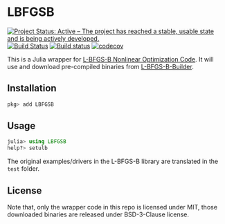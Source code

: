 # LBFGSB

[![Project Status: Active – The project has reached a stable, usable state and is being actively developed.](http://www.repostatus.org/badges/latest/active.svg)](http://www.repostatus.org/#active)
[![Build Status](https://travis-ci.org/Gnimuc/LBFGSB.jl.svg?branch=master)](https://travis-ci.org/Gnimuc/LBFGSB.jl)
[![Build status](https://ci.appveyor.com/api/projects/status/xlub93nifbjnit7a/branch/master?svg=true)](https://ci.appveyor.com/project/Gnimuc/lbfgsb-jl/branch/master)
[![codecov](https://codecov.io/gh/Gnimuc/LBFGSB.jl/branch/master/graph/badge.svg)](https://codecov.io/gh/Gnimuc/LBFGSB.jl)

This is a Julia wrapper for [L-BFGS-B Nonlinear Optimization Code](http://users.iems.northwestern.edu/%7Enocedal/lbfgsb.html).
It will use and download pre-compiled binaries from [L-BFGS-B-Builder](https://github.com/Gnimuc/L-BFGS-B-Builder).

## Installation
```julia
pkg> add LBFGSB
```

## Usage
```julia
julia> using LBFGSB
help?> setulb
```
The original examples/drivers in the L-BFGS-B library are translated in the `test` folder.

## License
Note that, only the wrapper code in this repo is licensed under MIT, those downloaded
binaries are released under BSD-3-Clause license.
